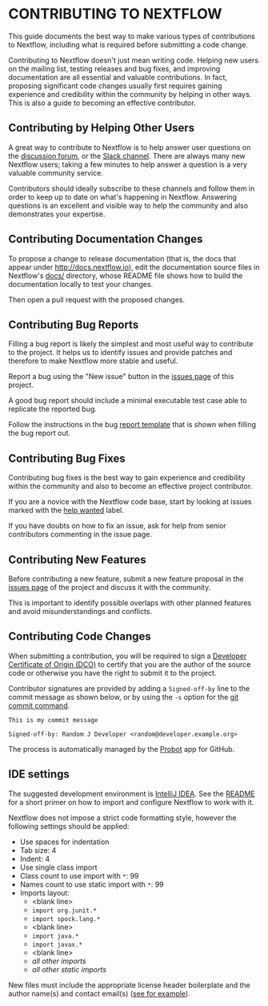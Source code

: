 # CONTRIBUTING TO NEXTFLOW

This guide documents the best way to make various types of contributions to Nextflow,
including what is required before submitting a code change.

Contributing to Nextflow doesn't just mean writing code. Helping new users on the mailing list,
testing releases and bug fixes, and improving documentation are all essential and valuable contributions. In fact, proposing
significant code changes usually first requires gaining experience and credibility within the
community by helping in other ways. This is also a guide to becoming an effective contributor.


## Contributing by Helping Other Users

A great way to contribute to Nextflow is to help answer user questions on the [discussion forum](https://github.com/nextflow-io/nextflow/discussions), 
or the [Slack channel](https://www.nextflow.io/slack-invite.html).
There are always many new Nextflow users; taking a few minutes to help answer a question is a very valuable community service.

Contributors should ideally subscribe to these channels and follow them in order to keep up to date
on what's happening in Nextflow. Answering questions is an excellent and visible way to help the
community and also demonstrates your expertise.


## Contributing Documentation Changes

To propose a change to release documentation (that is, the docs that appear under http://docs.nextflow.io),
edit the documentation source files in Nextflow's [docs/](https://github.com/nextflow-io/nextflow/tree/master/docs)
directory, whose README file shows how to build the documentation locally to test your changes.

Then open a pull request with the proposed changes.


## Contributing Bug Reports

Filling a bug report is likely the simplest and most useful way to contribute to the project.
It helps us to identify issues and provide patches and therefore to make Nextflow more stable
and useful.

Report a bug using the "New issue" button in the
[issues page](https://github.com/nextflow-io/nextflow/issues) of this project.

A good bug report should include a minimal executable test case able to replicate the reported bug.

Follow the instructions in the bug [report template](https://github.com/nextflow-io/nextflow/blob/master/.github/issue_template.md) that is shown when filling the bug report out.

## Contributing Bug Fixes

Contributing bug fixes is the best way to gain experience and credibility within the community
and also to become an effective project contributor.

If you are a novice with the Nextflow code base, start by looking at issues marked
with the [help wanted](https://github.com/nextflow-io/nextflow/issues?q=is%3Aissue+is%3Aopen+label%3A%22help+wanted%22)
label.

If you have doubts on how to fix an issue, ask for help from senior contributors commenting
in the issue page.

## Contributing New Features

Before contributing a new feature, submit a new feature proposal in the
[issues page](https://github.com/nextflow-io/nextflow/issues) of the project and discuss it
with the community.

This is important to identify possible overlaps with other planned features and avoid misunderstandings and conflicts.

## Contributing Code Changes

When submitting a contribution, you will be required to sign a [Developer Certificate of Origin (DCO)](https://developercertificate.org/) to certify that you are the author of the source code or otherwise you have the right to submit it to the project. 

Contributor signatures are provided by adding a `Signed-off-by` line to the commit message 
as shown below, or by using the `-s` option for the [git commit command](https://help.github.com/articles/signing-commits/).

```
This is my commit message

Signed-off-by: Random J Developer <random@developer.example.org>
```

The process is automatically managed by the [Probot](https://probot.github.io/apps/dco/) app for GitHub.


## IDE settings

The suggested development environment is [IntelliJ IDEA](https://www.jetbrains.com/idea/download/). See the [README](https://github.com/nextflow-io/nextflow/#intellij-idea) for a short primer on how to import
and configure Nextflow to work with it.

Nextflow does not impose a strict code formatting style, however the following settings should be applied:

* Use spaces for indentation
* Tab size: 4
* Indent: 4
* Use single class import
* Class count to use import with `*`: 99
* Names count to use static import with `*`: 99
* Imports layout:
    * \<blank line>
    * `import org.junit.*`
    * `import spock.lang.*`
    * \<blank line>
    * `import java.*`
    * `import javax.*`
    * \<blank line>
    * *all other imports*
    * *all other static imports*

New files must include the appropriate license header boilerplate and the author name(s) and contact email(s) ([see for example](https://github.com/nextflow-io/nextflow/blob/e8945e8b6fc355d3f2eec793d8f288515db2f409/modules/nextflow/src/main/groovy/nextflow/Const.groovy#L1-L15)).
